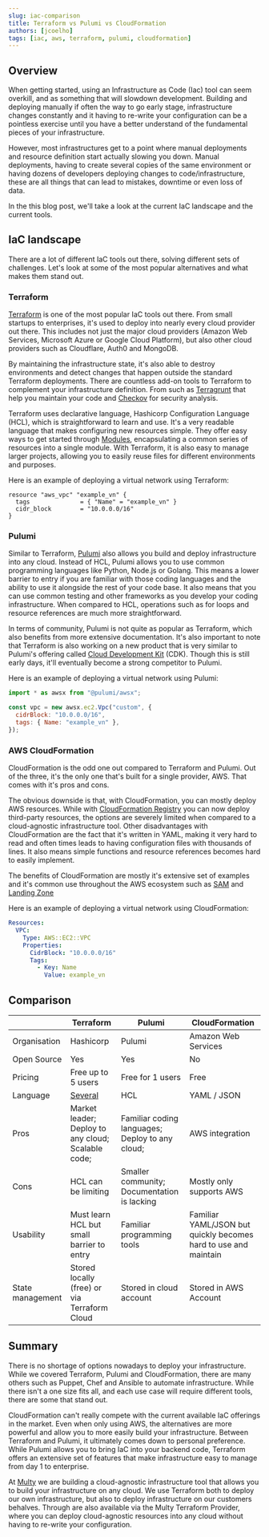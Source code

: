 ```yaml
---
slug: iac-comparison
title: Terraform vs Pulumi vs CloudFormation
authors: [jcoelho]
tags: [iac, aws, terraform, pulumi, cloudformation]
---
```


## Overview

When getting started, using an Infrastructure as Code (Iac) tool can seem overkill, and as something that will slowdown development. Building and deploying manually if often the way to go early stage, infrastructure changes constantly and it having to re-write your configuration can be a pointless exercise until you have a better understand of the fundamental pieces of your infrastructure.

However, most infrastructures get to a point where manual deployments and resource definition start actually slowing you down. Manual deployments, having to create several copies of the same environment or having dozens of developers deploying changes to code/infrastructure, these are all things that can lead to mistakes, downtime or even loss of data.

In the this blog post, we'll take a look at the current IaC landscape and the current tools.

## IaC landscape

There are a lot of different IaC tools out there, solving different sets of challenges. Let's look at some of the most popular alternatives and what makes them stand out.

### Terraform

[Terraform](https://www.terraform.io/) is one of the most popular IaC tools out there. From small startups to enterprises, it's used to deploy into nearly every cloud provider out there. This includes not just the major cloud providers (Amazon Web Services, Microsoft Azure or Google Cloud Platform), but also other cloud providers such as Cloudflare, Auth0 and MongoDB.

By maintaining the infrastructure state, it's also able to destroy environments and detect changes that happen outside the standard Terraform deployments. There are countless add-on tools to Terraform to complement your infrastructure definition. From such as [Terragrunt](https://terragrunt.gruntwork.io/) that help you maintain your code and [Checkov](https://www.checkov.io/) for security analysis.

Terraform uses declarative language, Hashicorp Configuration Language (HCL), which is straightforward to learn and use. It's a very readable language that makes configuring new resources simple. They offer easy ways to get started through [Modules](https://registry.terraform.io/browse/modules), encapsulating a common series of resources into a single module. With Terraform, it is also easy to manage larger projects, allowing you to easily reuse files for different environments and purposes.

Here is an example of deploying a virtual network using Terraform:

```hcl
resource "aws_vpc" "example_vn" {
  tags              = { "Name" = "example_vn" }
  cidr_block        = "10.0.0.0/16"
}
```

### Pulumi

Similar to Terraform, [Pulumi](https://www.pulumi.com/) also allows you build and deploy infrastructure into any cloud. Instead of HCL, Pulumi allows you to use common programming languages like Python, Node.js or Golang. This means a lower barrier to entry if you are familiar with those coding languages and the ability to use it alongside the rest of your code base. It also means that you can use common testing and other frameworks as you develop your coding infrastructure. When compared to HCL, operations such as for loops and resource references are much more straightforward.

In terms of community, Pulumi is not quite as popular as Terraform, which also benefits from more extensive documentation. It's also important to note that Terraform is also working on a new product that is very similar to Pulumi's offering called [Cloud Development Kit](https://www.terraform.io/cdktf) (CDK). Though this is still early days, it'll eventually become a strong competitor to Pulumi.

Here is an example of deploying a virtual network using Pulumi:

```js
import * as awsx from "@pulumi/awsx";

const vpc = new awsx.ec2.Vpc("custom", {
  cidrBlock: "10.0.0.0/16",
  tags: { Name: "example_vn" },
});
```

### AWS CloudFormation

CloudFormation is the odd one out compared to Terraform and Pulumi. Out of the three, it's the only one that's built for a single provider, AWS. That comes with it's pros and cons.

The obvious downside is that, with CloudFormation, you can mostly deploy AWS resources. While with [CloudFormation Registry](https://docs.aws.amazon.com/AWSCloudFormation/latest/UserGuide/registry.html) you can now deploy third-party resources, the options are severely limited when compared to a cloud-agnostic infrastructure tool. Other disadvantages with CloudFormation are the fact that it's written in YAML, making it very hard to read and often times leads to having configuration files with thousands of lines. It also means simple functions and resource references becomes hard to easily implement.

The benefits of CloudFormation are mostly it's extensive set of examples and it's common use throughout the AWS ecosystem such as [SAM](https://aws.amazon.com/serverless/sam/) and [Landing Zone](https://aws.amazon.com/solutions/implementations/aws-landing-zone/)

Here is an example of deploying a virtual network using CloudFormation:

```yaml
Resources:
  VPC:
    Type: AWS::EC2::VPC
    Properties:
      CidrBlock: "10.0.0.0/16"
      Tags:
        - Key: Name
          Value: example_vn
```

## Comparison

|              | Terraform                                               | Pulumi                                          | CloudFormation                                     |
| ------------ | ------------------------------------------------------- | ----------------------------------------------- | -------------------------------------------------- |
| Organisation | Hashicorp                                               | Pulumi                                          | Amazon Web Services                                |
| Open Source  | Yes                                                     | Yes                                             | No                                                 |
| Pricing      | Free up to 5 users                                      | Free for 1 users                                | Free                                               |
| Language     | [Several](https://www.pulumi.com/docs/intro/languages/) | HCL                                             | YAML / JSON                                        |
| Pros         | Market leader; Deploy to any cloud; Scalable code;      | Familiar coding languages; Deploy to any cloud; | AWS integration                                    |
| Cons         | HCL can be limiting                                     | Smaller community; Documentation is lacking     | Mostly only supports AWS             |
| Usability    | Must learn HCL but small barrier to entry               | Familiar programming tools                      | Familiar YAML/JSON but quickly becomes hard to use and maintain|
| State management | Stored locally (free) or via Terraform Cloud | Stored in cloud account | Stored in AWS Account | 

## Summary

There is no shortage of options nowadays to deploy your infrastructure. While we covered Terraform, Pulumi and CloudFormation, there are many others such as Puppet, Chef and Ansible to automate infrastructure. While there isn't a one size fits all, and each use case will require different tools, there are some that stand out.

CloudFormation can't really compete with the current available IaC offerings in the market. Even when only using AWS, the alternatives are more powerful and allow you to more easily build your infrastructure. Between Terraform and Pulumi, it ultimately comes down to personal preference. While Pulumi allows you to bring IaC into your backend code, Terraform offers an extensive set of features that make infrastructure easy to manage from day 1 to enterprise.

At [Multy](https://multy.dev) we are building a cloud-agnostic infrastructure tool that allows you to build your infrastructure on any cloud. We use Terraform both to deploy our own infrastructure, but also to deploy infrastructure on our customers behalves. Through are also available via the Multy Terraform Provider, where you can deploy cloud-agnostic resources into any cloud without having to re-write your configuration.